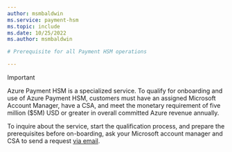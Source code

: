 ```yaml
---
author: msmbaldwin
ms.service: payment-hsm
ms.topic: include
ms.date: 10/25/2022
ms.author: msmbaldwin

# Prerequisite for all Payment HSM operations

---
```


> [!IMPORTANT]
> Azure Payment HSM is a specialized service. To qualify for onboarding and use of Azure Payment HSM, customers must have an assigned Microsoft Account Manager, have a CSA, and meet the monetary requirement of five million ($5M) USD or greater in overall committed Azure revenue annually.
>
> To inquire about the service, start the qualification process, and prepare the prerequisites before on-boarding, ask your Microsoft account manager and CSA to send a request [via email](mailto:paymentHSMRequest@microsoft.com).